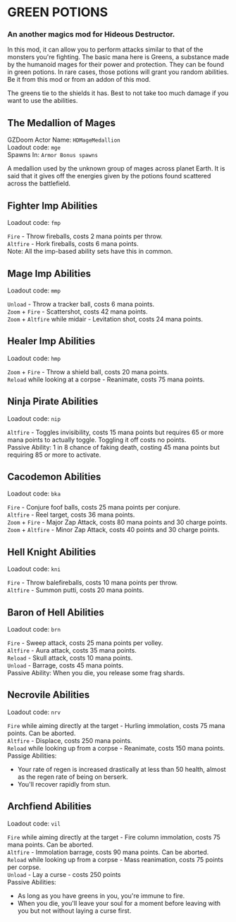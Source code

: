 # GREEN POTIONS
### An another magics mod for Hideous Destructor.

In this mod, it can allow you to perform attacks similar to that of the monsters you're fighting. The basic mana here is Greens, a substance made by the humanoid mages for their power and protection. They can be found in green potions. In rare cases, those potions will grant you random abilities. Be it from this mod or from an addon of this mod.

The greens tie to the shields it has. Best to not take too much damage if you want to use the abilities.


## The Medallion of Mages
GZDoom Actor Name: `HDMageMedallion`\
Loadout code: `mge`\
Spawns In: `Armor Bonus spawns`

A medallion used by the unknown group of mages across planet Earth. It is said that it gives off the energies given by the potions found scattered across the battlefield.


## Fighter Imp Abilities
Loadout code: `fmp`

`Fire` - Throw fireballs, costs 2 mana points per throw.\
`Altfire` - Hork fireballs, costs 6 mana points.\
Note: All the imp-based ability sets have this in common.


## Mage Imp Abilities
Loadout code: `mmp`

`Unload` - Throw a tracker ball, costs 6 mana points.\
`Zoom` + `Fire` - Scattershot, costs 42 mana points.\
`Zoom` + `Altfire` while midair - Levitation shot, costs 24 mana points.


## Healer Imp Abilities
Loadout code: `hmp`

`Zoom` + `Fire` - Throw a shield ball, costs 20 mana points.\
`Reload` while looking at a corpse - Reanimate, costs 75 mana points.


## Ninja Pirate Abilities
Loadout code: `nip`

`Altfire` - Toggles invisibility, costs 15 mana points but requires 65 or more mana points to actually toggle. Toggling it off costs no points.\
Passive Ability: 1 in 8 chance of faking death, costing 45 mana points but requiring 85 or more to activate.


## Cacodemon Abilities
Loadout code: `bka`

`Fire` - Conjure foof balls, costs 25 mana points per conjure.\
`Altfire` - Reel target, costs 36 mana points.\
`Zoom` + `Fire` - Major Zap Attack, costs 80 mana points and 30 charge points.\
`Zoom` + `Altfire` - Minor Zap Attack, costs 40 points and 30 charge points.


## Hell Knight Abilities
Loadout code: `kni`

`Fire` - Throw balefireballs, costs 10 mana points per throw.\
`Altfire` - Summon putti, costs 20 mana points.


## Baron of Hell Abilities
Loadout code: `brn`

`Fire` - Sweep attack, costs 25 mana points per volley.\
`Altfire` - Aura attack, costs 35 mana points.\
`Reload` - Skull attack, costs 10 mana points.\
`Unload` - Barrage, costs 45 mana points.\
Passive Ability: When you die, you release some frag shards.


## Necrovile Abilities
Loadout code: `nrv`

`Fire` while aiming directly at the target - Hurling immolation, costs 75 mana points. Can be aborted.\
`Altfire` - Displace, costs 250 mana points.\
`Reload` while looking up from a corpse - Reanimate, costs 150 mana points.\
Passige Abilities:
- Your rate of regen is increased drastically at less than 50 health, almost as the regen rate of being on berserk.
- You'll recover rapidly from stun.


## Archfiend Abilities
Loadout code: `vil`

`Fire` while aiming directly at the target - Fire column immolation, costs 75 mana points. Can be aborted.\
`Altfire` - Immolation barrage, costs 90 mana points. Can be aborted.\
`Reload` while looking up from a corpse - Mass reanimation, costs 75 points per corpse.\
`Unload` - Lay a curse - costs 250 points\
Passive Abilities:
- As long as you have greens in you, you're immune to fire.
- When you die, you'll leave your soul for a moment before leaving with you but not without laying a curse first.
